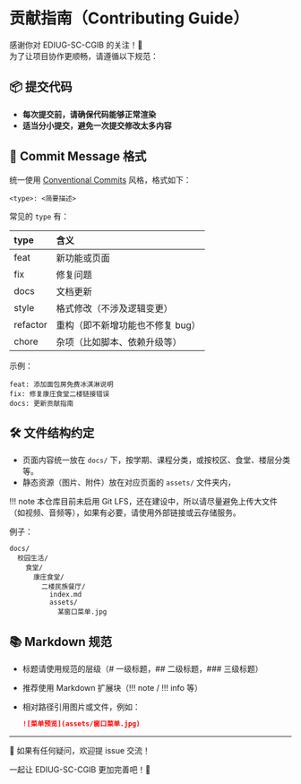 # 贡献指南（Contributing Guide）

感谢你对 EDIUG-SC-CGIB 的关注！🥳  
为了让项目协作更顺畅，请遵循以下规范：

## 📦 提交代码

- **每次提交前，请确保代码能够正常渲染**
- **适当分小提交，避免一次提交修改太多内容**

## 📝 Commit Message 格式

统一使用 [Conventional Commits](https://www.conventionalcommits.org/zh-hans/v1.0.0/) 风格，格式如下：

```
<type>: <简要描述>
```

常见的 `type` 有：

| type | 含义 |
|:----|:----|
| feat | 新功能或页面 |
| fix | 修复问题 |
| docs | 文档更新 |
| style | 格式修改（不涉及逻辑变更） |
| refactor | 重构（即不新增功能也不修复 bug） |
| chore | 杂项（比如脚本、依赖升级等） |

示例：

```
feat: 添加面包房免费冰淇淋说明
fix: 修复康庄食堂二楼链接错误
docs: 更新贡献指南
```

## 🛠️ 文件结构约定

- 页面内容统一放在 `docs/` 下，按学期、课程分类，或按校区、食堂、楼层分类等。
- 静态资源（图片、附件）放在对应页面的 `assets/` 文件夹内，

!!! note
    本仓库目前未启用 Git LFS，还在建设中，所以请尽量避免上传大文件（如视频、音频等），如果有必要，请使用外部链接或云存储服务。

例子：

```
docs/
  校园生活/
    食堂/
      康庄食堂/
        二楼民族餐厅/
          index.md
          assets/
            某窗口菜单.jpg
```

## 📚 Markdown 规范

- 标题请使用规范的层级（# 一级标题，## 二级标题，### 三级标题）
- 推荐使用 Markdown 扩展块（!!! note / !!! info 等）
- 相对路径引用图片或文件，例如：
  
  ```markdown
  ![菜单预览](assets/窗口菜单.jpg)
  ```

---

💬 如果有任何疑问，欢迎提 issue 交流！

一起让 EDIUG-SC-CGIB 更加完善吧！🌟